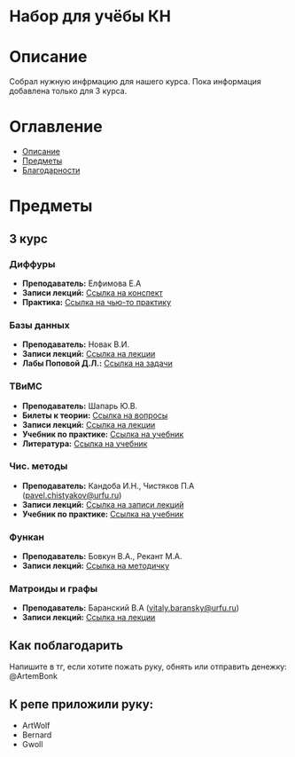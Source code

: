 # Набор для учёбы КН
# Описание
Собрал нужную инфрмацию для нашего курса. 
Пока информация добавлена только для 3 курса.

# Оглавление
- [Описание](#описание)
- [Предметы](#предметы)
- [Благодарности](#благодарности)

# Предметы
## 3 курс

### Диффуры
- **Преподаватель:** Елфимова Е.А
- **Записи лекций:** [Ссылка на конспект](data/3rd/Диффуры/Лекции)
- **Практика:** [Ссылка на чью-то практику](data/3rd/Диффуры/Практика)

### Базы данных
- **Преподаватель:** Новак В.И.
- **Записи лекций:** [Ссылка на лекции](data/3rd/БД/Лекции)
- **Лабы Поповой Д.Л.:** [Ссылка на задачи](data/3rd/БД/Лабораторные)

### ТВиМС
- **Преподаватель:** Шапарь Ю.В.
- **Билеты к теории:** [Ссылка на вопросы](data/3rd/ТВиМС/Вопросы)
- **Записи лекций:** [Ссылка на лекции](data/3rd/ТВиМС/Лекции)
- **Учебник по практике:** [Ссылка на учебник](data/3rd/ТВиМС/task_book.pdf)
- **Литература:** [Ссылка на учебник](data/3rd/ТВиМС/tv-sibguti.pdf)

### Чис. методы
- **Преподаватель:** Кандоба И.Н., Чистяков П.А (pavel.chistyakov@urfu.ru)
- **Записи лекций:** [Ссылка на записи лекций](data/3rd/Чисмет/Presentation.pdf)
- **Учебник по практике:** [Ссылка на учебник](data/3rd/Чисмет/Практикум.pdf)

### Функан
- **Преподаватель:** Бовкун В.А., Рекант М.А.
- **Записи лекций:** [Ссылка на методичку](data/3rd/Функан.pdf)

### Матроиды и графы
- **Преподаватель:** Баранский В.А (vitaly.baransky@urfu.ru)
- **Записи лекций:** [Ссылка на лекции](data/3rd/МиГ)

## Как поблагодарить
Напишите в тг, если хотите пожать руку, обнять или отправить денежку: @ArtemBonk

## К репе приложили руку:
- ArtWolf 
- Bernard
- Gwoll